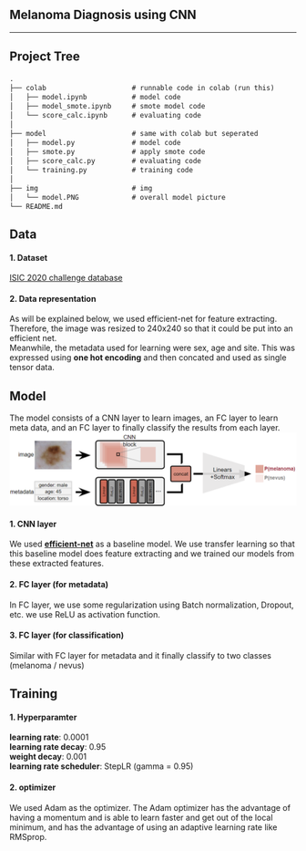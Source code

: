 ## Melanoma Diagnosis using CNN
------------------------------
## Project Tree
```
.
├── colab                     # runnable code in colab (run this)
│   ├── model.ipynb           # model code
│   ├── model_smote.ipynb     # smote model code 
│   └── score_calc.ipynb      # evaluating code
│
├── model                     # same with colab but seperated
│   ├── model.py              # model code
│   ├── smote.py              # apply smote code 
│   ├── score_calc.py         # evaluating code
│   └── training.py           # training code
│
├── img                       # img
│   └── model.PNG             # overall model picture
└── README.md
```

## Data
#### 1. Dataset
[ISIC 2020 challenge database](https://challenge2020.isic-archive.com/)

#### 2. Data representation
As will be explained below, we used efficient-net for feature extracting. Therefore, the image was resized to 240x240 so that it could be put into an efficient net.  
Meanwhile, the metadata used for learning were sex, age and site. This was expressed using **one hot encoding** and then concated and used as single tensor data.

## Model
The model consists of a CNN layer to learn images, an FC layer to learn meta data, and an FC layer to finally classify the results from each layer.
<img src="./img/model.PNG">
#### 1. CNN layer
We used **[efficient-net](https://github.com/lukemelas/EfficientNet-PyTorch)** as a baseline model. We use transfer learning so that this baseline model does feature extracting and we trained our models from these extracted features.

#### 2. FC layer (for metadata)
In FC layer, we use some regularization using Batch normalization, Dropout, etc. we use ReLU as activation function.

#### 3. FC layer (for classification)
Similar with FC layer for metadata and it finally classify to two classes (melanoma / nevus)

## Training
#### 1. Hyperparamter  
   **learning rate**: 0.0001  
   **learning rate decay**: 0.95  
   **weight decay**: 0.001  
   **learning rate scheduler**: StepLR (gamma = 0.95)  

#### 2. optimizer
   We used Adam as the optimizer. The Adam optimizer has the advantage of having a momentum and is able to learn faster and get out of the local minimum, and has the advantage of using an adaptive learning rate like RMSprop.


